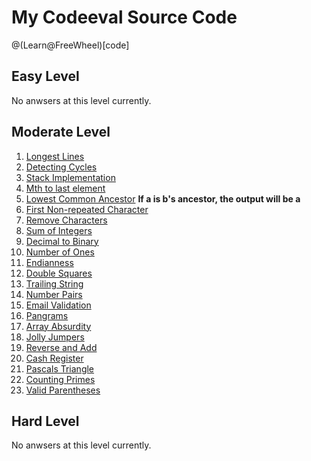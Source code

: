 # My Codeeval Source Code

@(Learn@FreeWheel)[code]

## Easy Level

No anwsers at this level currently.

##  Moderate Level

1. [Longest Lines](https://github.com/MrHuxu/codeeval/blob/master/moderate/01_longest_lines.js)
2. [Detecting Cycles](https://github.com/MrHuxu/codeeval/blob/master/moderate/02_detecting_cycles.js)
3. [Stack Implementation](https://github.com/MrHuxu/codeeval/blob/master/moderate/03_stack_implementation.js)
4. [Mth to last element](https://github.com/MrHuxu/codeeval/blob/master/moderate/04_mth_to_last_element.js)
5. [Lowest Common Ancestor](https://github.com/MrHuxu/codeeval/blob/master/moderate/05_lowest_common_ancestor.js) **If a is b's ancestor, the output will be a**
6. [First Non-repeated Character](https://github.com/MrHuxu/codeeval/blob/master/moderate/06_first_non_repeated_character.js)
7. [Remove Characters](https://github.com/MrHuxu/codeeval/blob/master/moderate/07_remove_characters.js)
8. [Sum of Integers](https://github.com/MrHuxu/codeeval/blob/master/moderate/08_sum_of_integers.js)
9. [Decimal to Binary](https://github.com/MrHuxu/codeeval/blob/master/moderate/09_decimal_to_binary.js)
10. [Number of Ones](https://github.com/MrHuxu/codeeval/blob/master/moderate/10_number_of_ones.js)
11. [Endianness](https://github.com/MrHuxu/codeeval/blob/master/moderate/11_endianness.js)
12. [Double Squares](https://github.com/MrHuxu/codeeval/blob/master/moderate/12_double_squares.js)
13. [Trailing String](https://github.com/MrHuxu/codeeval/blob/master/moderate/13_trailing_string.js)
14. [Number Pairs](https://github.com/MrHuxu/codeeval/blob/master/moderate/14_number_pairs.js)
15. [Email Validation](https://github.com/MrHuxu/codeeval/blob/master/moderate/15_email_validation.js)
16. [Pangrams](https://github.com/MrHuxu/codeeval/blob/master/moderate/16_pangrams.js)
17. [Array Absurdity](https://github.com/MrHuxu/codeeval/blob/master/moderate/17_array_absurdity.js)
18. [Jolly Jumpers](https://github.com/MrHuxu/codeeval/blob/master/moderate/18_jolly_jumpers.js)
19. [Reverse and Add](https://github.com/MrHuxu/codeeval/blob/master/moderate/19_reverse_and_add.js)
20. [Cash Register](https://github.com/MrHuxu/codeeval/blob/master/moderate/20_cash_register.js)
21. [Pascals Triangle](https://github.com/MrHuxu/codeeval/blob/master/moderate/21_pascals_triangle.js)
22. [Counting Primes](https://github.com/MrHuxu/codeeval/blob/master/moderate/22_counting_primes.js)
22. [Valid Parentheses](https://github.com/MrHuxu/codeeval/blob/master/moderate/23_valid_parentheses.js)

## Hard Level

No anwsers at this level currently.
